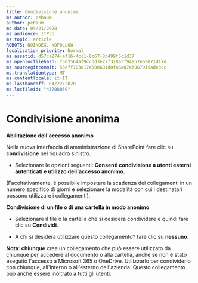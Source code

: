 ```yaml
---
title: Condivisione anonima
ms.author: pebaum
author: pebaum
ms.date: 04/21/2020
ms.audience: ITPro
ms.topic: article
ROBOTS: NOINDEX, NOFOLLOW
localization_priority: Normal
ms.assetid: d57ca274-af16-4cc1-8c67-8c499f5c1d37
ms.openlocfilehash: f503564af9ccdd3e27f328a3f94a52eb9871d17d
ms.sourcegitcommit: 55eff703a17e500681d8fa6a87eb067019ade3cc
ms.translationtype: MT
ms.contentlocale: it-IT
ms.lasthandoff: 04/22/2020
ms.locfileid: "43708059"
---
```

# <a name="anonymous-sharing"></a>Condivisione anonima

 **Abilitazione dell'accesso anonimo**
  
Nella nuova interfaccia di amministrazione di SharePoint fare clic su **condivisione** nel riquadro sinistro. 
  
- Selezionare le opzioni seguenti: **Consenti condivisione a utenti esterni autenticati e utilizzo dell'accesso anonimo.**
  
(Facoltativamente, è possibile impostare la scadenza dei collegamenti in un numero specifico di giorni e selezionare la modalità con cui i destinatari possono utilizzare i collegamenti).
    
 **Condivisione di un file o di una cartella in modo anonimo**
  
- Selezionare il file o la cartella che si desidera condividere e quindi fare clic su **Condividi**. 
    
- A chi si desidera utilizzare questo collegamento? fare clic su **nessuno.**
  
 **Nota**: **chiunque** crea un collegamento che può essere utilizzato da chiunque per accedere al documento o alla cartella, anche se non è stato eseguito l'accesso a Microsoft 365 o OneDrive. Utilizzarlo per condividerlo con chiunque, all'interno o all'esterno dell'azienda. Questo collegamento può anche essere inoltrato a tutti gli utenti. 
    

